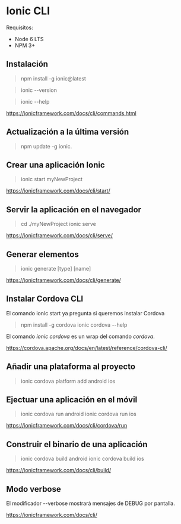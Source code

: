 # Ionic CLI

Requisitos:

- Node 6 LTS
- NPM 3+

## Instalación

> npm install -g ionic@latest

> ionic --version

> ionic --help

<https://ionicframework.com/docs/cli/commands.html>

## Actualización a la última versión

> npm update -g ionic.

## Crear una aplicación Ionic

> ionic start myNewProject

<https://ionicframework.com/docs/cli/start/>

## Servir la aplicación en el navegador

> cd ./myNewProject
> ionic serve

<https://ionicframework.com/docs/cli/serve/>

## Generar elementos

> ionic generate [type] [name]

<https://ionicframework.com/docs/cli/generate/>


## Instalar Cordova CLI

El comando ionic start ya pregunta si queremos instalar Cordova

> npm install -g cordova
> ionic cordova --help

El comando *ionic cordova* es un wrap del comando *cordova*.

<https://cordova.apache.org/docs/en/latest/reference/cordova-cli/>

## Añadir una plataforma al proyecto

> ionic cordova platform add android ios

## Ejectuar una aplicación en el móvil

> ionic cordova run android
> ionic cordova run ios

<https://ionicframework.com/docs/cli/cordova/run>

## Construir el binario de una aplicación

> ionic cordova build android
> ionic cordova build ios

<https://ionicframework.com/docs/cli/build/>

## Modo verbose

El modificador --verbose mostrará mensajes de DEBUG por pantalla.

<https://ionicframework.com/docs/cli/>

